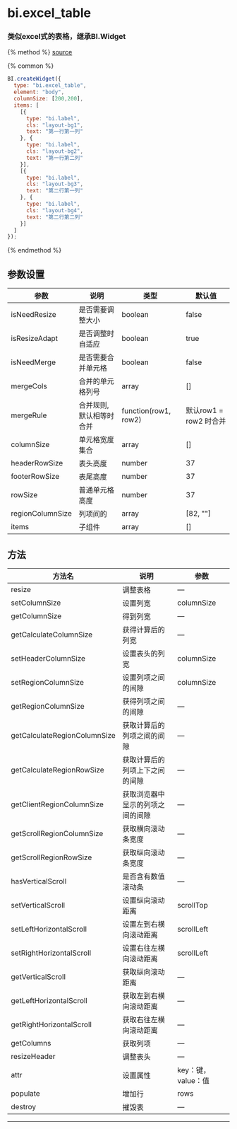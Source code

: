 # bi.excel_table

### 类似excel式的表格，继承BI.Widget

{% method %}
[source](https://jsfiddle.net/fineui/cbmv07g4/)

{% common %}
```javascript
BI.createWidget({
  type: "bi.excel_table",
  element: "body",
  columnSize: [200,200],
  items: [
    [{
      type: "bi.label",
      cls: "layout-bg1",
      text: "第一行第一列"
    }, {
      type: "bi.label",
      cls: "layout-bg2",
      text: "第一行第二列"
    }],
    [{
      type: "bi.label",
      cls: "layout-bg3",
      text: "第二行第一列"
    }, {
      type: "bi.label",
      cls: "layout-bg4",
      text: "第二行第二列"
    }]
  ] 
});
```

{% endmethod %}

## 参数设置
| 参数               | 说明            | 类型                   | 默认值               |
| ---------------- | ------------- | -------------------- | ----------------- |
| isNeedResize     | 是否需要调整大小      | boolean              | false             |
| isResizeAdapt    | 是否调整时自适应      | boolean              | true              |
| isNeedMerge      | 是否需要合并单元格     | boolean              | false             |
| mergeCols        | 合并的单元格列号      | array                | []                |
| mergeRule        | 合并规则, 默认相等时合并 | function(row1, row2) | 默认row1 = row2 时合并 |
| columnSize       | 单元格宽度集合       | array                | []                |
| headerRowSize    | 表头高度          | number               | 37                |
| footerRowSize    | 表尾高度          | number               | 37                |
| rowSize          | 普通单元格高度       | number               | 37                |
| regionColumnSize | 列项间的          | array                | [82, ""]          |
| items            | 子组件           | array                | []                |

## 方法
| 方法名                          | 说明               | 参数            |
| ---------------------------- | ---------------- | ------------- |
| resize                       | 调整表格             | —             |
| setColumnSize                | 设置列宽             | columnSize    |
| getColumnSize                | 得到列宽             | —             |
| getCalculateColumnSize       | 获得计算后的列宽         | —             |
| setHeaderColumnSize          | 设置表头的列宽          | columnSize    |
| setRegionColumnSize          | 设置列项之间的间隙        | columnSize    |
| getRegionColumnSize          | 获得列项之间的间隙        | —             |
| getCalculateRegionColumnSize | 获取计算后的列项之间的间隙    | —             |
| getCalculateRegionRowSize    | 获取计算后的列项上下之间的间隙  | —             |
| getClientRegionColumnSize    | 获取浏览器中显示的列项之间的间隙 | —             |
| getScrollRegionColumnSize    | 获取横向滚动条宽度        | —             |
| getScrollRegionRowSize       | 获取纵向滚动条宽度        | —             |
| hasVerticalScroll            | 是否含有数值滚动条        | —             |
| setVerticalScroll            | 设置纵向滚动距离         | scrollTop     |
| setLeftHorizontalScroll      | 设置左到右横向滚动距离      | scrollLeft    |
| setRightHorizontalScroll     | 设置右往左横向滚动距离      | scrollLeft    |
| getVerticalScroll            | 获取纵向滚动距离         | —             |
| getLeftHorizontalScroll      | 获取左到右横向滚动距离      | —             |
| getRightHorizontalScroll     | 获取右往左横向滚动距离      | —             |
| getColumns                   | 获取列项             | —             |
| resizeHeader                 | 调整表头             | —             |
| attr                         | 设置属性             | key：键，value：值 |
| populate                     | 增加行              | rows          |
| destroy                      | 摧毁表              | —             |

------


